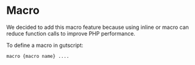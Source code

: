 Macro
==================
We decided to add this macro feature because using inline or macro can reduce
function calls to improve PHP performance.

To define a macro in gutscript:

    macro {macro name} ....

